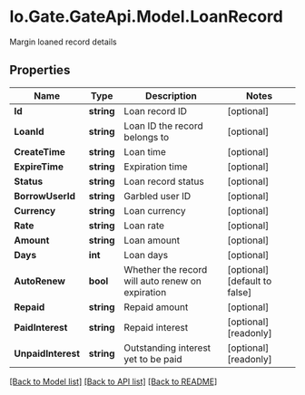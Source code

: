 
# Io.Gate.GateApi.Model.LoanRecord

Margin loaned record details

## Properties

Name | Type | Description | Notes
------------ | ------------- | ------------- | -------------
**Id** | **string** | Loan record ID | [optional] 
**LoanId** | **string** | Loan ID the record belongs to | [optional] 
**CreateTime** | **string** | Loan time | [optional] 
**ExpireTime** | **string** | Expiration time | [optional] 
**Status** | **string** | Loan record status | [optional] 
**BorrowUserId** | **string** | Garbled user ID | [optional] 
**Currency** | **string** | Loan currency | [optional] 
**Rate** | **string** | Loan rate | [optional] 
**Amount** | **string** | Loan amount | [optional] 
**Days** | **int** | Loan days | [optional] 
**AutoRenew** | **bool** | Whether the record will auto renew on expiration | [optional] [default to false]
**Repaid** | **string** | Repaid amount | [optional] 
**PaidInterest** | **string** | Repaid interest | [optional] [readonly] 
**UnpaidInterest** | **string** | Outstanding interest yet to be paid | [optional] [readonly] 

[[Back to Model list]](../README.md#documentation-for-models)
[[Back to API list]](../README.md#documentation-for-api-endpoints)
[[Back to README]](../README.md)
